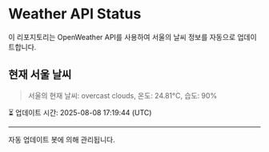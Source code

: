 
# Weather API Status

이 리포지토리는 OpenWeather API를 사용하여 서울의 날씨 정보를 자동으로 업데이트합니다.

## 현재 서울 날씨
> 서울의 현재 날씨: overcast clouds, 온도: 24.81°C, 습도: 90%

⏳ 업데이트 시간: 2025-08-08 17:19:44 (UTC)

---
자동 업데이트 봇에 의해 관리됩니다.
